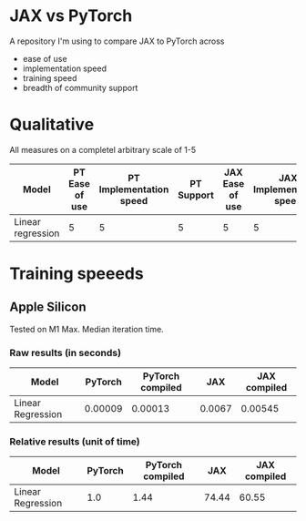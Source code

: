 # JAX vs PyTorch

A repository I'm using to compare JAX to PyTorch across

- ease of use
- implementation speed
- training speed
- breadth of community support

# Qualitative

All measures on a completel arbitrary scale of 1-5
         
| Model | PT Ease of use | PT Implementation speed | PT Support | JAX Ease of use | JAX Implementation speed | JAX Support |
| ---- | ---- | ---- | ---- | ---- | ---- | ---- |
| Linear regression | 5 | 5 | 5 | 5 | 5 | 5 |


# Training speeeds

## Apple Silicon

Tested on M1 Max. Median iteration time.

### Raw results (in seconds)

| Model | PyTorch | PyTorch compiled | JAX | JAX compiled |
| ---- | ---- | ---- | ---- | ---- |
| Linear Regression | 0.00009 | 0.00013 | 0.0067 | 0.00545 |

### Relative results (unit of time)

| Model | PyTorch | PyTorch compiled | JAX | JAX compiled |
| ---- | ---- | ---- | ---- | ---- |
| Linear Regression | 1.0 | 1.44 | 74.44 | 60.55 |